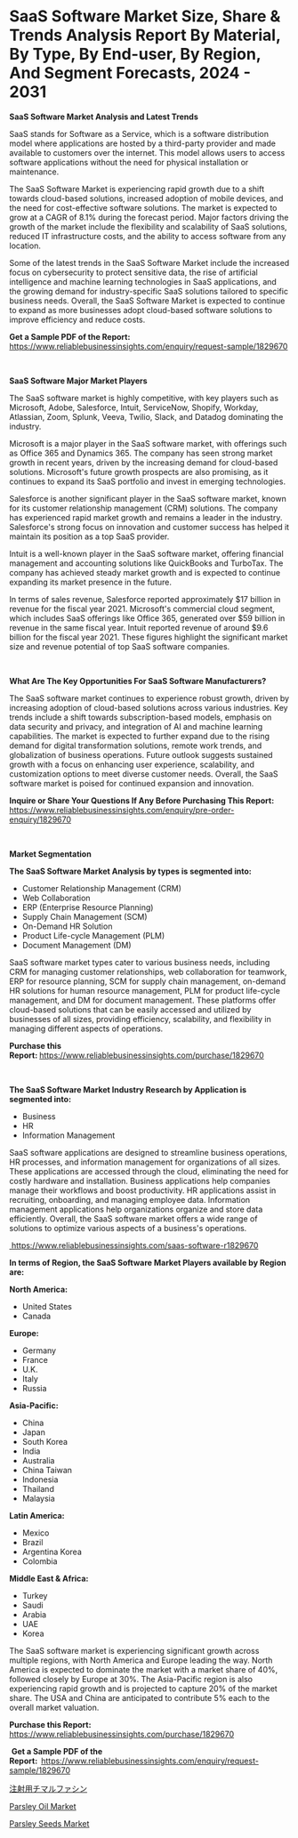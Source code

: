 <p><h1>SaaS Software Market Size, Share & Trends Analysis Report By Material, By Type, By End-user, By Region, And Segment Forecasts, 2024 - 2031</h1></p><p><strong>SaaS Software Market Analysis and Latest Trends</strong></p>
<p><p>SaaS stands for Software as a Service, which is a software distribution model where applications are hosted by a third-party provider and made available to customers over the internet. This model allows users to access software applications without the need for physical installation or maintenance.</p><p>The SaaS Software Market is experiencing rapid growth due to a shift towards cloud-based solutions, increased adoption of mobile devices, and the need for cost-effective software solutions. The market is expected to grow at a CAGR of 8.1% during the forecast period. Major factors driving the growth of the market include the flexibility and scalability of SaaS solutions, reduced IT infrastructure costs, and the ability to access software from any location.</p><p>Some of the latest trends in the SaaS Software Market include the increased focus on cybersecurity to protect sensitive data, the rise of artificial intelligence and machine learning technologies in SaaS applications, and the growing demand for industry-specific SaaS solutions tailored to specific business needs. Overall, the SaaS Software Market is expected to continue to expand as more businesses adopt cloud-based software solutions to improve efficiency and reduce costs.</p></p>
<p><strong>Get a Sample PDF of the Report:&nbsp;</strong> <a href="https://www.reliablebusinessinsights.com/enquiry/request-sample/1829670">https://www.reliablebusinessinsights.com/enquiry/request-sample/1829670</a></p>
<p>&nbsp;</p>
<p><strong>SaaS Software Major Market Players</strong></p>
<p><p>The SaaS software market is highly competitive, with key players such as Microsoft, Adobe, Salesforce, Intuit, ServiceNow, Shopify, Workday, Atlassian, Zoom, Splunk, Veeva, Twilio, Slack, and Datadog dominating the industry.</p><p>Microsoft is a major player in the SaaS software market, with offerings such as Office 365 and Dynamics 365. The company has seen strong market growth in recent years, driven by the increasing demand for cloud-based solutions. Microsoft's future growth prospects are also promising, as it continues to expand its SaaS portfolio and invest in emerging technologies.</p><p>Salesforce is another significant player in the SaaS software market, known for its customer relationship management (CRM) solutions. The company has experienced rapid market growth and remains a leader in the industry. Salesforce's strong focus on innovation and customer success has helped it maintain its position as a top SaaS provider.</p><p>Intuit is a well-known player in the SaaS software market, offering financial management and accounting solutions like QuickBooks and TurboTax. The company has achieved steady market growth and is expected to continue expanding its market presence in the future.</p><p>In terms of sales revenue, Salesforce reported approximately $17 billion in revenue for the fiscal year 2021. Microsoft's commercial cloud segment, which includes SaaS offerings like Office 365, generated over $59 billion in revenue in the same fiscal year. Intuit reported revenue of around $9.6 billion for the fiscal year 2021. These figures highlight the significant market size and revenue potential of top SaaS software companies.</p></p>
<p>&nbsp;</p>
<p><strong>What Are The Key Opportunities For SaaS Software Manufacturers?</strong></p>
<p><p>The SaaS software market continues to experience robust growth, driven by increasing adoption of cloud-based solutions across various industries. Key trends include a shift towards subscription-based models, emphasis on data security and privacy, and integration of AI and machine learning capabilities. The market is expected to further expand due to the rising demand for digital transformation solutions, remote work trends, and globalization of business operations. Future outlook suggests sustained growth with a focus on enhancing user experience, scalability, and customization options to meet diverse customer needs. Overall, the SaaS software market is poised for continued expansion and innovation.</p></p>
<p><strong>Inquire or Share Your Questions If Any Before Purchasing This Report:</strong> <a href="https://www.reliablebusinessinsights.com/enquiry/pre-order-enquiry/1829670">https://www.reliablebusinessinsights.com/enquiry/pre-order-enquiry/1829670</a></p>
<p>&nbsp;</p>
<p><strong>Market Segmentation</strong></p>
<p><strong>The SaaS Software Market Analysis by types is segmented into:</strong></p>
<p><ul><li>Customer Relationship Management (CRM)</li><li>Web Collaboration</li><li>ERP (Enterprise Resource Planning)</li><li>Supply Chain Management (SCM)</li><li>On-Demand HR Solution</li><li>Product Life-cycle Management (PLM)</li><li>Document Management (DM)</li></ul></p>
<p><p>SaaS software market types cater to various business needs, including CRM for managing customer relationships, web collaboration for teamwork, ERP for resource planning, SCM for supply chain management, on-demand HR solutions for human resource management, PLM for product life-cycle management, and DM for document management. These platforms offer cloud-based solutions that can be easily accessed and utilized by businesses of all sizes, providing efficiency, scalability, and flexibility in managing different aspects of operations.</p></p>
<p><strong>Purchase this Report:&nbsp;</strong><a href="https://www.reliablebusinessinsights.com/purchase/1829670">https://www.reliablebusinessinsights.com/purchase/1829670</a></p>
<p>&nbsp;</p>
<p><strong>The SaaS Software Market Industry Research by Application is segmented into:</strong></p>
<p><ul><li>Business</li><li>HR</li><li>Information Management</li></ul></p>
<p><p>SaaS software applications are designed to streamline business operations, HR processes, and information management for organizations of all sizes. These applications are accessed through the cloud, eliminating the need for costly hardware and installation. Business applications help companies manage their workflows and boost productivity. HR applications assist in recruiting, onboarding, and managing employee data. Information management applications help organizations organize and store data efficiently. Overall, the SaaS software market offers a wide range of solutions to optimize various aspects of a business's operations.</p></p>
<p><a href="https://www.reliablebusinessinsights.com/saas-software-r1829670">&nbsp;https://www.reliablebusinessinsights.com/saas-software-r1829670</a></p>
<p><strong>In terms of Region, the SaaS Software Market Players available by Region are:</strong></p>
<p>
    <p> <strong> North America: </strong>
        <ul>
            <li>United States</li>
            <li>Canada</li>
        </ul>
        </p> 
    <p> <strong> Europe: </strong>
        <ul>
            <li>Germany</li>
            <li>France</li>
            <li>U.K.</li>
            <li>Italy</li>
            <li>Russia</li>
        </ul>
        </p> 
    <p> <strong> Asia-Pacific: </strong>
        <ul>
            <li>China</li>
            <li>Japan</li>
            <li>South Korea</li>
            <li>India</li>
            <li>Australia</li>
            <li>China Taiwan</li>
            <li>Indonesia</li>
            <li>Thailand</li>
            <li>Malaysia</li>
        </ul>
        </p> 
    <p> <strong> Latin America: </strong>
        <ul>
            <li>Mexico</li>
            <li>Brazil</li>
            <li>Argentina Korea</li>
            <li>Colombia</li>
        </ul>
        </p> 
    <p> <strong> Middle East & Africa: </strong>
        <ul>
            <li>Turkey</li>
            <li>Saudi</li>
            <li>Arabia</li>
            <li>UAE</li>
            <li>Korea</li>
        </ul>
    </p>
    </p>
<p><p>The SaaS software market is experiencing significant growth across multiple regions, with North America and Europe leading the way. North America is expected to dominate the market with a market share of 40%, followed closely by Europe at 30%. The Asia-Pacific region is also experiencing rapid growth and is projected to capture 20% of the market share. The USA and China are anticipated to contribute 5% each to the overall market valuation.</p></p>
<p><strong>Purchase this Report: </strong><a href="https://www.reliablebusinessinsights.com/purchase/1829670">https://www.reliablebusinessinsights.com/purchase/1829670</a></p>
<p>&nbsp;<strong>Get a Sample PDF of the Report:&nbsp;&nbsp;</strong><a href="https://www.reliablebusinessinsights.com/enquiry/request-sample/1829670">https://www.reliablebusinessinsights.com/enquiry/request-sample/1829670</a></p>
<p><strong></strong></p>
<p><p><a href="https://github.com/ddwcuskozol07187/Market-Research-Report-List-3/blob/main/2246637181646.md">注射用チマルファシン</a></p><p><a href="https://github.com/moyahfrancoestellec51j635wcx/Market-Research-Report-List-3/blob/main/parsley-oil-market.md">Parsley Oil Market</a></p><p><a href="https://github.com/JuliaFadel1922/Market-Research-Report-List-1/blob/main/parsley-seeds-market.md">Parsley Seeds Market</a></p></p>